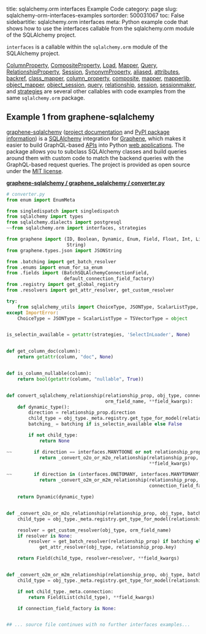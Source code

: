 title: sqlalchemy.orm interfaces Example Code
category: page
slug: sqlalchemy-orm-interfaces-examples
sortorder: 500031067
toc: False
sidebartitle: sqlalchemy.orm interfaces
meta: Python example code that shows how to use the interfaces callable from the sqlalchemy.orm module of the SQLAlchemy project.


`interfaces` is a callable within the `sqlalchemy.orm` module of the SQLAlchemy project.

<a href="/sqlalchemy-orm-columnproperty-examples.html">ColumnProperty</a>,
<a href="/sqlalchemy-orm-compositeproperty-examples.html">CompositeProperty</a>,
<a href="/sqlalchemy-orm-load-examples.html">Load</a>,
<a href="/sqlalchemy-orm-mapper-examples.html">Mapper</a>,
<a href="/sqlalchemy-orm-query-examples.html">Query</a>,
<a href="/sqlalchemy-orm-relationshipproperty-examples.html">RelationshipProperty</a>,
<a href="/sqlalchemy-orm-session-examples.html">Session</a>,
<a href="/sqlalchemy-orm-synonymproperty-examples.html">SynonymProperty</a>,
<a href="/sqlalchemy-orm-aliased-examples.html">aliased</a>,
<a href="/sqlalchemy-orm-attributes-examples.html">attributes</a>,
<a href="/sqlalchemy-orm-backref-examples.html">backref</a>,
<a href="/sqlalchemy-orm-class-mapper-examples.html">class_mapper</a>,
<a href="/sqlalchemy-orm-column-property-examples.html">column_property</a>,
<a href="/sqlalchemy-orm-composite-examples.html">composite</a>,
<a href="/sqlalchemy-orm-mapper-examples.html">mapper</a>,
<a href="/sqlalchemy-orm-mapperlib-examples.html">mapperlib</a>,
<a href="/sqlalchemy-orm-object-mapper-examples.html">object_mapper</a>,
<a href="/sqlalchemy-orm-object-session-examples.html">object_session</a>,
<a href="/sqlalchemy-orm-query-examples.html">query</a>,
<a href="/sqlalchemy-orm-relationship-examples.html">relationship</a>,
<a href="/sqlalchemy-orm-session-examples.html">session</a>,
<a href="/sqlalchemy-orm-sessionmaker-examples.html">sessionmaker</a>,
and <a href="/sqlalchemy-orm-strategies-examples.html">strategies</a>
are several other callables with code examples from the same `sqlalchemy.orm` package.

## Example 1 from graphene-sqlalchemy
[graphene-sqlalchemy](https://github.com/graphql-python/graphene-sqlalchemy)
([project documentation](https://docs.graphene-python.org/projects/sqlalchemy/en/latest/)
and
[PyPI package information](https://pypi.org/project/graphene-sqlalchemy/))
is a [SQLAlchemy](/sqlalchemy.html) integration for
[Graphene](https://graphene-python.org/), which makes it easier to build
GraphQL-based [APIs](/application-programming-interfaces.html) into Python
[web applications](/web-development.html). The package allows you to
subclass SQLAlchemy classes and build queries around them with custom
code to match the backend queries with the GraphQL-based request queries.
The project is provided as open source under the
[MIT license](https://github.com/graphql-python/graphene-sqlalchemy/blob/master/LICENSE.md).

[**graphene-sqlalchemy / graphene_sqlalchemy / converter.py**](https://github.com/graphql-python/graphene-sqlalchemy/blob/master/graphene_sqlalchemy/./converter.py)

```python
# converter.py
from enum import EnumMeta

from singledispatch import singledispatch
from sqlalchemy import types
from sqlalchemy.dialects import postgresql
~~from sqlalchemy.orm import interfaces, strategies

from graphene import (ID, Boolean, Dynamic, Enum, Field, Float, Int, List,
                      String)
from graphene.types.json import JSONString

from .batching import get_batch_resolver
from .enums import enum_for_sa_enum
from .fields import (BatchSQLAlchemyConnectionField,
                     default_connection_field_factory)
from .registry import get_global_registry
from .resolvers import get_attr_resolver, get_custom_resolver

try:
    from sqlalchemy_utils import ChoiceType, JSONType, ScalarListType, TSVectorType
except ImportError:
    ChoiceType = JSONType = ScalarListType = TSVectorType = object


is_selectin_available = getattr(strategies, 'SelectInLoader', None)


def get_column_doc(column):
    return getattr(column, "doc", None)


def is_column_nullable(column):
    return bool(getattr(column, "nullable", True))


def convert_sqlalchemy_relationship(relationship_prop, obj_type, connection_field_factory, batching,
                                    orm_field_name, **field_kwargs):
    def dynamic_type():
        direction = relationship_prop.direction
        child_type = obj_type._meta.registry.get_type_for_model(relationship_prop.mapper.entity)
        batching_ = batching if is_selectin_available else False

        if not child_type:
            return None

~~        if direction == interfaces.MANYTOONE or not relationship_prop.uselist:
            return _convert_o2o_or_m2o_relationship(relationship_prop, obj_type, batching_, orm_field_name,
                                                    **field_kwargs)

~~        if direction in (interfaces.ONETOMANY, interfaces.MANYTOMANY):
            return _convert_o2m_or_m2m_relationship(relationship_prop, obj_type, batching_,
                                                    connection_field_factory, **field_kwargs)

    return Dynamic(dynamic_type)


def _convert_o2o_or_m2o_relationship(relationship_prop, obj_type, batching, orm_field_name, **field_kwargs):
    child_type = obj_type._meta.registry.get_type_for_model(relationship_prop.mapper.entity)

    resolver = get_custom_resolver(obj_type, orm_field_name)
    if resolver is None:
        resolver = get_batch_resolver(relationship_prop) if batching else \
            get_attr_resolver(obj_type, relationship_prop.key)

    return Field(child_type, resolver=resolver, **field_kwargs)


def _convert_o2m_or_m2m_relationship(relationship_prop, obj_type, batching, connection_field_factory, **field_kwargs):
    child_type = obj_type._meta.registry.get_type_for_model(relationship_prop.mapper.entity)

    if not child_type._meta.connection:
        return Field(List(child_type), **field_kwargs)

    if connection_field_factory is None:


## ... source file continues with no further interfaces examples...

```


